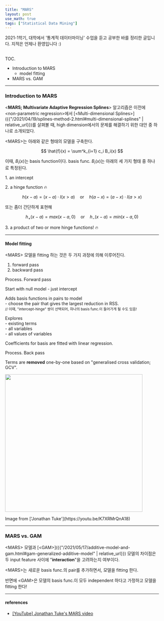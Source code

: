 ```yaml
---
title: "MARS"
layout: post
use_math: true
tags: ["Statistical Data Mining"]
---
```



2021-1학기, 대학에서 '통계적 데이터마이닝' 수업을 듣고 공부한 바를 정리한 글입니다. 지적은 언제나 환영입니다 :)

<br><span class="statement-title">TOC.</span><br>

- Introduction to MARS
  - model fitting
- MARS vs. GAM

<hr/>

### Introduction to MARS

\<**MARS; Multivariate Adaptive Regression Splines**\> 알고리즘은 이전에 \<non-parametric regression\>에서 [\<Multi-dimensional Splines\>]({{"/2021/04/19/splines-method-2.html#multi-dimensional-splines" | relative_url}})를 살펴볼 때, high dimension에서의 문제를 해결하기 위한 대안 중 하나로 소개되었다.

\<MARS\>는 아래와 같은 형태의 모델을 구축한다.

$$
\hat{f}(x) = \sum^k_{i=1} c_i B_i(x)
$$

이때, $B_i(x)$는 basis function이다. basis func. $B_i(x)$는 아래의 세 가지 형태 중 하나로 특정된다.

1\. an intercept

2\. a hinge function 🔥

$$
h(x - a) = (x - a) \cdot I(x > a) \quad \text{or} \quad h(a - x) = (a - x) \cdot I(a > x)
$$

또는 좀더 간단하게 표현해

$$
h_+ (x-a) = max(x-a, 0) \quad \text{or} \quad h_- (x-a) = min(x-a, 0)
$$

3\. a product of two or more hinge functions! 🔥

<hr/>

#### Model fitting

\<MARS\> 모델을 fitting 하는 것은 두 가지 과정에 의해 이루어진다.

1. forward pass
2. backward pass

<div class="math-statement" markdown="1">

<span class="statement-title">Process.</span> Forward pass<br>

Start with null model - just intercept

Adds basis functions in pairs to model<br/>
\- choose the pair that gives the largest reduction in RSS. <br/>
<small>// 이때, "intercept-hinge" 쌍이 선택되어, 하나의 basis func.이 들어가게 될 수도 있음!</small>

Explores<br/>
\- existing terms<br/>
\- all variables<br/>
\- all values of variables

Coefficients for basis are fitted with linear regression.

</div>

<div class="math-statement" markdown="1">

<span class="statement-title">Process.</span> Back pass<br>

Terms are **removed** one-by-one based on "generalised cross validation; GCV".

<div class="img-wrapper">
  <img src="{{ "/images/statistical-data-mining/MARS-1.png" | relative_url }}" width="450px">
  <p markdown="1">Image from ['Jonathan Tuke'](https://youtu.be/K7XRMrQnA18)</p>
</div>

</div>

<hr/>

### MARS vs. GAM

\<MARS\> 모델과 [\<GAM\>]({{"/2021/05/17/additive-model-and-gam.html#gam-generalized-additive-model" | relative_url}}) 모델의 차이점은 두 input feature 사이에 "**interaction**"을 고려하는지 여부이다.

\<MARS\>는 새로운 basis func.의 pair를 추가하면서, 모델을 fitting 한다. 

반면에 \<GAM\>은 모델의 basis func.이 모두 independent 하다고 가정하고 모델을 fitting 한다!



<hr/>

#### references

- [[YouTube] Jonathan Tuke's MARS video](https://youtu.be/K7XRMrQnA18)

